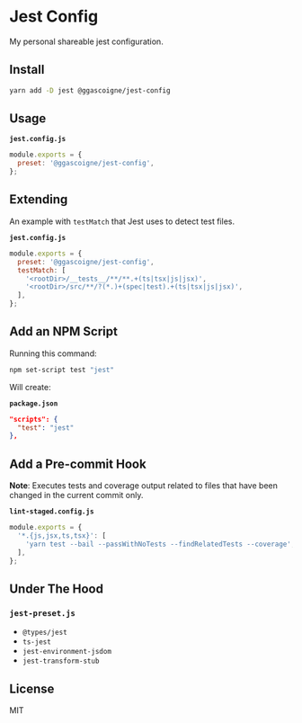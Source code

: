 # Jest Config

My personal shareable jest configuration.

## Install

```bash
yarn add -D jest @ggascoigne/jest-config
```

## Usage

**`jest.config.js`**

```js
module.exports = {
  preset: '@ggascoigne/jest-config',
};
```

## Extending

An example with `testMatch` that Jest uses to detect test files.

**`jest.config.js`**

```js
module.exports = {
  preset: '@ggascoigne/jest-config',
  testMatch: [
    '<rootDir>/__tests__/**/**.+(ts|tsx|js|jsx)',
    '<rootDir>/src/**/?(*.)+(spec|test).+(ts|tsx|js|jsx)',
  ],
};
```

## Add an NPM Script

Running this command:

```bash
npm set-script test "jest"
```

Will create:

**`package.json`**

```json
"scripts": {
  "test": "jest"
},
```

## Add a Pre-commit Hook

**Note**: Executes tests and coverage output related to files that have been changed in the current commit only.

**`lint-staged.config.js`**

```js
module.exports = {
  '*.{js,jsx,ts,tsx}': [
    'yarn test --bail --passWithNoTests --findRelatedTests --coverage',
  ],
};
```

## Under The Hood

### `jest-preset.js`

- `@types/jest`
- `ts-jest`
- `jest-environment-jsdom`
- `jest-transform-stub`

## License

MIT
